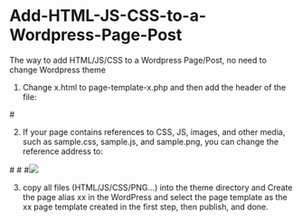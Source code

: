 # Add-HTML-JS-CSS-to-a-Wordpress-Page-Post
The way to add HTML/JS/CSS to a Wordpress Page/Post, no need to change Wordpress theme

1. Change x.html to page-template-x.php and then add the header of the file:

#<?php
#/*
#Template Name: xx
#*/
#?>

2. If your page contains references to CSS, JS, images, and other media, such as sample.css, sample.js, and sample.png, you can change the reference address to:

#<link href="<?php echo get_theme_file_uri( 'sample.css' ); ?>" rel="stylesheet" type="text/css" />
#<script src="<?php echo get_theme_file_uri( 'sample.js' ); ?>" type="text/javascript"></script>
#<img src="<?php echo get_theme_file_uri( 'sample.jpg' ); ?>" />

3. copy all files (HTML/JS/CSS/PNG...) into the theme directory and Create the page alias xx in the WordPress and select the page template as the xx page template created in the first step, then publish, and done.
